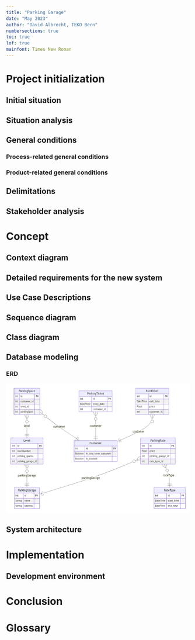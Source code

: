 ```yaml
---
title: "Parking Garage"
date: "May 2023"
author: "David Albrecht, TEKO Bern"
numbersections: true
toc: true
lof: true
mainfont: Times New Roman
---
```




# Project initialization

## Initial situation
## Situation analysis

## General conditions

### Process-related general conditions

### Product-related general conditions

## Delimitations

## Stakeholder analysis

# Concept

## Context diagram

## Detailed requirements for the new system

## Use Case Descriptions

## Sequence diagram

## Class diagram

## Database modeling

### ERD

![ERD \label{fig:1}](images/erd.png "ERD")


## System architecture

# Implementation

## Development environment

# Conclusion

# Glossary

